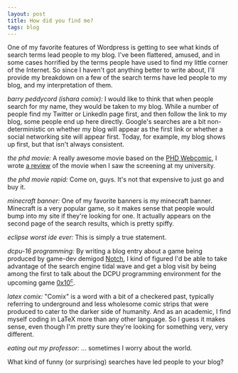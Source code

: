 ```yaml
---
layout: post
title: How did you find me?
tags: blog
---
```


One of my favorite features of Wordpress is getting to see what kinds of search terms lead people to my blog. I've been flattered, amused, and in some cases horrified by the terms people have used to find my little corner of the Internet. So since I haven't got anything better to write about, I'll provide my breakdown on a few of the search terms have led people to my blog, and my interpretation of them.

*barry peddycord (ishara comix):* I would like to think that when people search for my name, they would be taken to my blog. While a number of people find my Twitter or LinkedIn page first, and then follow the link to my blog, some people end up here directly. Google's searches are a bit non-deterministic on whether my blog will appear as the first link or whether a social networking site will appear first. Today, for example, my blog shows up first, but that isn't always consistent.

*the phd movie:* A really awesome movie based on the <a href="http://phdcomics.com">PHD Webcomic</a>, I wrote <a href="http://isharacomix.org/2011/10/18/the-phd-movie">a review</a> of the movie when I saw the screening at my university.

*the phd movie rapid:* Come on, guys. It's not that expensive to just go and buy it.

*minecraft banner:* One of my favorite banners is my minecraft banner. Minecraft is a very popular game, so it makes sense that people would bump into my site if they're looking for one. It actually appears on the second page of the search results, which is pretty spiffy.

*eclipse worst ide ever:* This is simply a true statement.

*dcpu-16 programming:* By writing a blog entry about a game being produced by game-dev demigod <a href="http://twitter.com/notch">Notch</a>, I kind of figured I'd be able to take advantage of the search engine tidal wave and get a blog visit by being among the first to talk about the DCPU programming environment for the upcoming game <a href="http://0x10c.com">0x10<sup>c</sup></a>.

*latex comix:* "Comix" is a word with a bit of a checkered past, typically referring to underground and less wholesome comic strips that were produced to cater to the darker side of humanity. And as an academic, I find myself coding in LaTeX more than any other language. So I guess it makes sense, even though I'm pretty sure they're looking for something very, very different.

*eating out my professor:* ... sometimes I worry about the world.

What kind of funny (or surprising) searches have led people to your blog? 
